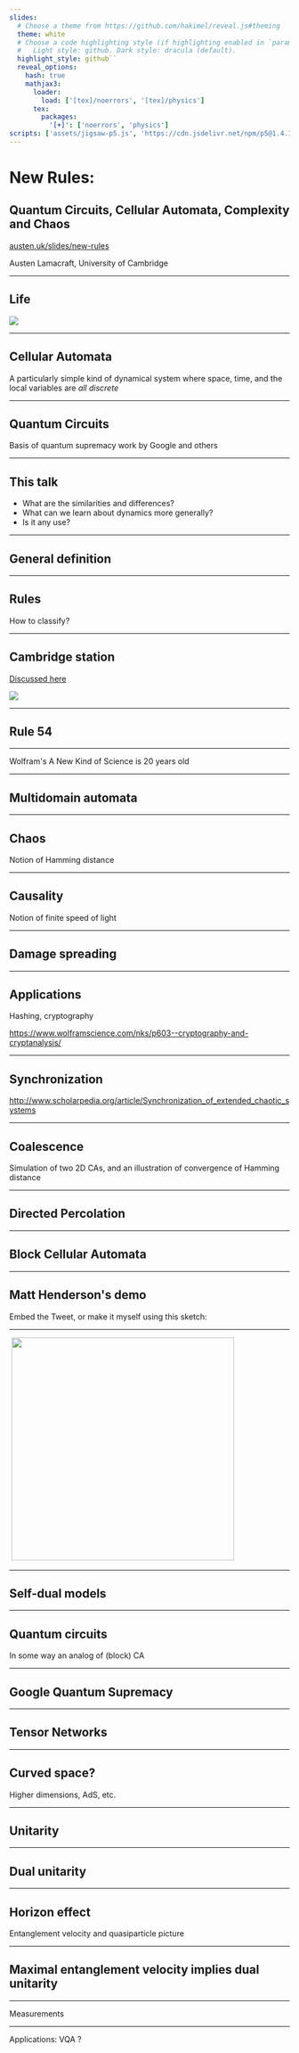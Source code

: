 ```yaml
---
slides:
  # Choose a theme from https://github.com/hakimel/reveal.js#theming
  theme: white
  # Choose a code highlighting style (if highlighting enabled in `params.toml`)
  #   Light style: github. Dark style: dracula (default).
  highlight_style: github``
  reveal_options:
    hash: true
    mathjax3:
      loader:
        load: ['[tex]/noerrors', '[tex]/physics']
      tex:
        packages: 
          '[+]': ['noerrors', 'physics']
scripts: ['assets/jigsaw-p5.js', 'https://cdn.jsdelivr.net/npm/p5@1.4.1/lib/p5.js']
---
```


# New Rules:
## Quantum Circuits, Cellular Automata, Complexity and Chaos
[austen.uk/slides/new-rules](austen.uk/slides/new-rules)

Austen Lamacraft, University of Cambridge 


---

## Life

![](https://en.wikipedia.org/wiki/Conway%27s_Game_of_Life#/media/File:Gospers_glider_gun.gif)

---

## Cellular Automata

A particularly simple kind of dynamical system where space, time, and the local variables are *all discrete*

---

## Quantum Circuits

Basis of quantum supremacy work by Google and others



---

## This talk

- What are the similarities and differences?
- What can we learn about dynamics more generally?
- Is it any use?

---

## General definition


---

## Rules 

How to classify?

---

## Cambridge station

[Discussed here](https://writings.stephenwolfram.com/2017/06/oh-my-gosh-its-covered-in-rule-30s/)

![](assets/cambridge-north.png)

---

## Rule 54

---

Wolfram's A New Kind of Science is 20 years old

---

## Multidomain automata

---

## Chaos

Notion of Hamming distance

---

## Causality

Notion of finite speed of light

---

## Damage spreading



---

## Applications

Hashing, cryptography

https://www.wolframscience.com/nks/p603--cryptography-and-cryptanalysis/

---

## Synchronization

http://www.scholarpedia.org/article/Synchronization_of_extended_chaotic_systems

---

## Coalescence

Simulation of two 2D CAs, and an illustration of convergence of Hamming distance

---

## Directed Percolation

---

## Block Cellular Automata

---

## Matt Henderson's demo

Embed the Tweet, or make it myself using this sketch:

---

<p align="center">
<div id="jigsaw" style="display: inline-block">
</div> 
<img src="assets/circuit.png" width="400" style="display: inline-block"/>
</p>

---

## Self-dual models

---

## Quantum circuits

In some way an analog of (block) CA

---

## Google Quantum Supremacy

---

## Tensor Networks

---

## Curved space?

Higher dimensions, AdS, etc.

---

## Unitarity

---

## Dual unitarity

---

## Horizon effect

Entanglement velocity and quasiparticle picture

---

## Maximal entanglement velocity implies dual unitarity

---

Measurements

---

Applications: VQA ?

